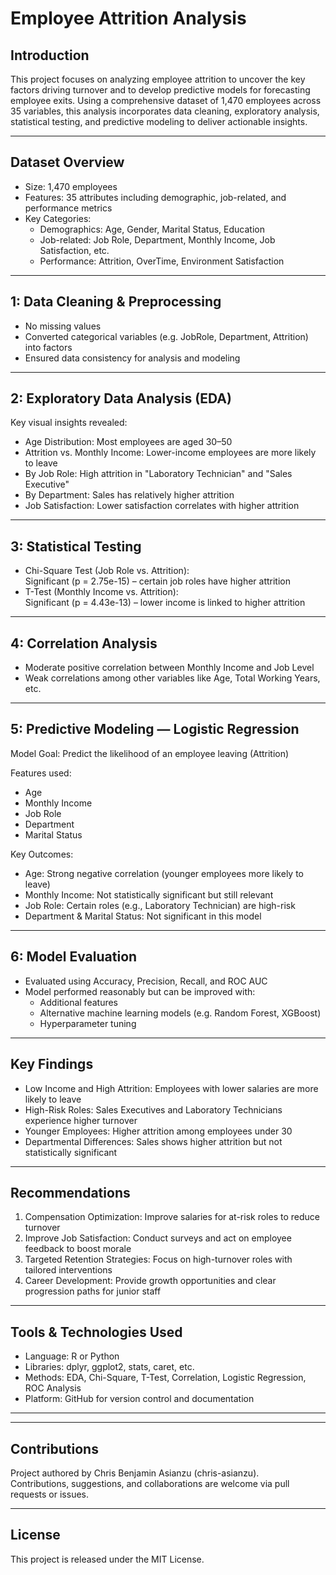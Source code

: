 # Employee Attrition Analysis

## Introduction
This project focuses on analyzing employee attrition to uncover the key factors driving turnover and to develop predictive models for forecasting employee exits. Using a comprehensive dataset of 1,470 employees across 35 variables, this analysis incorporates data cleaning, exploratory analysis, statistical testing, and predictive modeling to deliver actionable insights.

---

## Dataset Overview
- Size: 1,470 employees
- Features: 35 attributes including demographic, job-related, and performance metrics
- Key Categories:
  - Demographics: Age, Gender, Marital Status, Education
  - Job-related: Job Role, Department, Monthly Income, Job Satisfaction, etc.
  - Performance: Attrition, OverTime, Environment Satisfaction

---

## 1: Data Cleaning & Preprocessing
- No missing values
- Converted categorical variables (e.g. JobRole, Department, Attrition) into factors
- Ensured data consistency for analysis and modeling

---

## 2: Exploratory Data Analysis (EDA)
Key visual insights revealed:
- Age Distribution: Most employees are aged 30–50
- Attrition vs. Monthly Income: Lower-income employees are more likely to leave
- By Job Role: High attrition in "Laboratory Technician" and "Sales Executive"
- By Department: Sales has relatively higher attrition
- Job Satisfaction: Lower satisfaction correlates with higher attrition

---

## 3: Statistical Testing
- Chi-Square Test (Job Role vs. Attrition):  
  Significant (p = 2.75e-15) – certain job roles have higher attrition
- T-Test (Monthly Income vs. Attrition):  
  Significant (p = 4.43e-13) – lower income is linked to higher attrition

---

## 4: Correlation Analysis
- Moderate positive correlation between Monthly Income and Job Level
- Weak correlations among other variables like Age, Total Working Years, etc.

---

## 5: Predictive Modeling — Logistic Regression
Model Goal: Predict the likelihood of an employee leaving (Attrition)

Features used:
- Age
- Monthly Income
- Job Role
- Department
- Marital Status

Key Outcomes:
- Age: Strong negative correlation (younger employees more likely to leave)
- Monthly Income: Not statistically significant but still relevant
- Job Role: Certain roles (e.g., Laboratory Technician) are high-risk
- Department & Marital Status: Not significant in this model

---

## 6: Model Evaluation
- Evaluated using Accuracy, Precision, Recall, and ROC AUC
- Model performed reasonably but can be improved with:
  - Additional features
  - Alternative machine learning models (e.g. Random Forest, XGBoost)
  - Hyperparameter tuning

---

## Key Findings
- Low Income and High Attrition: Employees with lower salaries are more likely to leave
- High-Risk Roles: Sales Executives and Laboratory Technicians experience higher turnover
- Younger Employees: Higher attrition among employees under 30
- Departmental Differences: Sales shows higher attrition but not statistically significant

---

## Recommendations
1. Compensation Optimization: Improve salaries for at-risk roles to reduce turnover
2. Improve Job Satisfaction: Conduct surveys and act on employee feedback to boost morale
3. Targeted Retention Strategies: Focus on high-turnover roles with tailored interventions
4. Career Development: Provide growth opportunities and clear progression paths for junior staff

---

## Tools & Technologies Used
- Language: R or Python
- Libraries: dplyr, ggplot2, stats, caret, etc.
- Methods: EDA, Chi-Square, T-Test, Correlation, Logistic Regression, ROC Analysis
- Platform: GitHub for version control and documentation

---

---

## Contributions
Project authored by Chris Benjamin Asianzu (chris-asianzu).  
Contributions, suggestions, and collaborations are welcome via pull requests or issues.

---

## License
This project is released under the MIT License.

